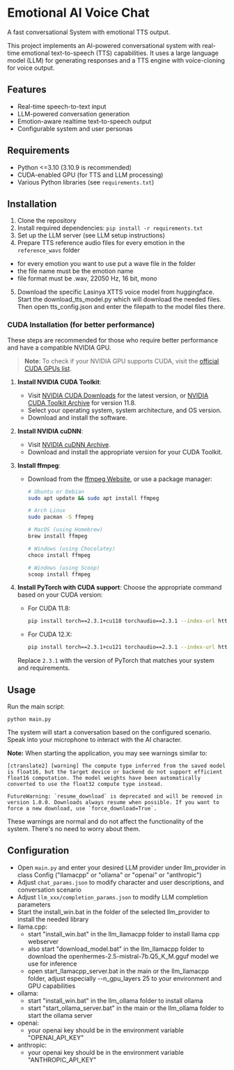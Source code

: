 # Emotional AI Voice Chat 

A fast conversational System with emotional TTS output.

This project implements an AI-powered conversational system with real-time emotional text-to-speech (TTS) capabilities. It uses a large language model (LLM) for generating responses and a TTS engine with voice-cloning for voice output.

## Features

- Real-time speech-to-text input
- LLM-powered conversation generation
- Emotion-aware realtime text-to-speech output
- Configurable system and user personas

## Requirements

- Python <=3.10 (3.10.9 is recommended)
- CUDA-enabled GPU (for TTS and LLM processing)
- Various Python libraries (see `requirements.txt`)

## Installation

1. Clone the repository
2. Install required dependencies: `pip install -r requirements.txt`
3. Set up the LLM server (see LLM setup instructions)
4. Prepare TTS reference audio files for every emotion in the `reference_wavs` folder
- for every emotion you want to use put a wave file in the folder
- the file name must be the emotion name
- file format must be .wav, 22050 Hz, 16 bit, mono
5. Download the specific Lasinya XTTS voice model from huggingface.
Start the download_tts_model.py which will download the needed files.
Then open tts_config.json and enter the filepath to the model files there.

### CUDA Installation (for better performance)

These steps are recommended for those who require better performance and have a compatible NVIDIA GPU.

> **Note**: To check if your NVIDIA GPU supports CUDA, visit the [official CUDA GPUs list](https://developer.nvidia.com/cuda-gpus).

1. **Install NVIDIA CUDA Toolkit**:
   - Visit [NVIDIA CUDA Downloads](https://developer.nvidia.com/cuda-downloads) for the latest version, or [NVIDIA CUDA Toolkit Archive](https://developer.nvidia.com/cuda-11-8-0-download-archive) for version 11.8.
   - Select your operating system, system architecture, and OS version.
   - Download and install the software.

2. **Install NVIDIA cuDNN**:
   - Visit [NVIDIA cuDNN Archive](https://developer.nvidia.com/rdp/cudnn-archive).
   - Download and install the appropriate version for your CUDA Toolkit.

3. **Install ffmpeg**:
   - Download from the [ffmpeg Website](https://ffmpeg.org/download.html), or use a package manager:
     ```bash
     # Ubuntu or Debian
     sudo apt update && sudo apt install ffmpeg

     # Arch Linux
     sudo pacman -S ffmpeg

     # MacOS (using Homebrew)
     brew install ffmpeg

     # Windows (using Chocolatey)
     choco install ffmpeg

     # Windows (using Scoop)
     scoop install ffmpeg
     ```

4. **Install PyTorch with CUDA support**:
   Choose the appropriate command based on your CUDA version:

   - For CUDA 11.8:
     ```bash
     pip install torch==2.3.1+cu118 torchaudio==2.3.1 --index-url https://download.pytorch.org/whl/cu118
     ```

   - For CUDA 12.X:
     ```bash
     pip install torch==2.3.1+cu121 torchaudio==2.3.1 --index-url https://download.pytorch.org/whl/cu121
     ```

   Replace `2.3.1` with the version of PyTorch that matches your system and requirements.

## Usage

Run the main script:

```
python main.py
```

The system will start a conversation based on the configured scenario. Speak into your microphone to interact with the AI character.

**Note:** When starting the application, you may see warnings similar to:

```
[ctranslate2] [warning] The compute type inferred from the saved model is float16, but the target device or backend do not support efficient float16 computation. The model weights have been automatically converted to use the float32 compute type instead.

FutureWarning: `resume_download` is deprecated and will be removed in version 1.0.0. Downloads always resume when possible. If you want to force a new download, use `force_download=True`.
```

These warnings are normal and do not affect the functionality of the system. There's no need to worry about them.


## Configuration

- Open `main.py` and enter your desired LLM provider under llm_provider in class Config ("llamacpp" or "ollama" or "openai" or "anthropic")
- Adjust `chat_params.json` to modify character and user descriptions, and conversation scenario
- Adjust `llm_xxx/completion_params.json` to modify LLM completion parameters
- Start the install_win.bat in the folder of the selected llm_provider to install the needed library
- llama.cpp:
  - start "install_win.bat" in the llm_llamacpp folder to install llama cpp webserver
  - also start "download_model.bat" in the llm_llamacpp folder to download the openhermes-2.5-mistral-7b.Q5_K_M.gguf model we use for inference
  - open start_llamacpp_server.bat in the main or the llm_llamacpp folder, adjust especially --n_gpu_layers 25 to your environment and GPU capabilities
- ollama:
  - start "install_win.bat" in the llm_ollama folder to install ollama
  - start "start_ollama_server.bat" in the main or the llm_ollama folder to start the ollama server
- openai:
  - your openai key should be in the environment variable "OPENAI_API_KEY"
- anthropic:
  - your openai key should be in the environment variable "ANTHROPIC_API_KEY" 

